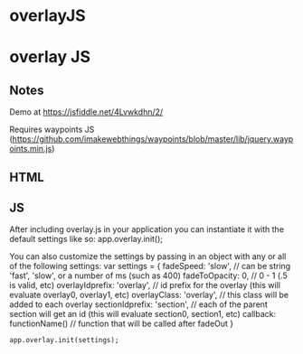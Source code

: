 # overlayJS

overlay JS
============

Notes
------------

Demo at https://jsfiddle.net/4Lvwkdhn/2/

Requires waypoints JS (https://github.com/imakewebthings/waypoints/blob/master/lib/jquery.waypoints.min.js)

HTML
-------------


JS
-------------
After including overlay.js in your application you can instantiate it with the default settings like so:
    app.overlay.init();
    
You can also customize the settings by passing in an object with any or all of the following settings:
    var settings = {
      fadeSpeed: 'slow',            // can be string 'fast', 'slow', or a number of ms (such as 400)
      fadeToOpacity: 0,             // 0 - 1 (.5 is valid, etc)
      overlayIdprefix: 'overlay',   // id prefix for the overlay (this will evaluate overlay0, overlay1, etc)
      overlayClass: 'overlay',      // this class will be added to each overlay
      sectionIdprefix: 'section',   // each of the parent section will get an id (this will evaluate section0, section1, etc)
      callback: functionName()      // function that will be called after fadeOut
    }
    
    app.overlay.init(settings);
